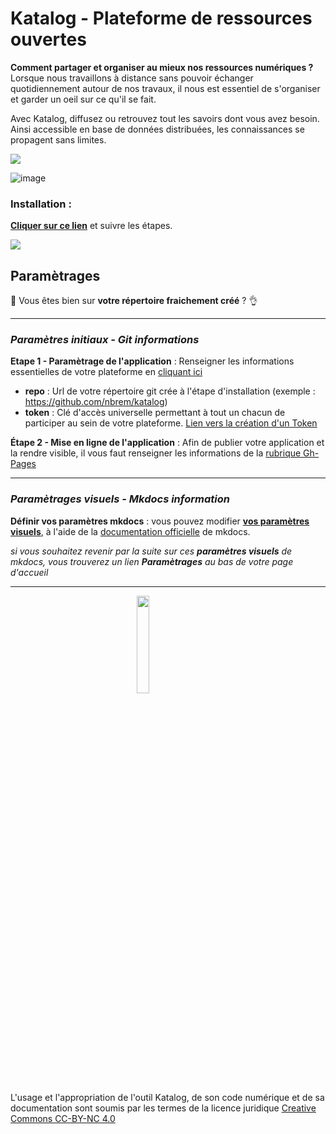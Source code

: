 # Katalog - Plateforme de ressources ouvertes

**Comment partager et organiser au mieux nos ressources numériques ?** Lorsque nous travaillons à distance sans pouvoir échanger quotidiennement autour de nos travaux, il nous est essentiel de s'organiser et garder un oeil sur ce qu'il se fait. 

Avec Katalog, diffusez ou retrouvez tout les savoirs dont vous avez besoin. Ainsi accessible en base de données distribuées, les connaissances se propagent sans limites.

![](https://konsilion.fr/wp/wp-content/uploads/2022/11/exemple-katalog-1024x544.png)

![image](https://user-images.githubusercontent.com/99027754/206035683-e9b5f5bf-7495-45b6-930f-e198c37cd40b.png)



### Installation : 

**[Cliquer sur ce lien](https://github.com/Konsilion/katalog-template/generate)** et suivre les étapes.

<img src="https://konsilion.fr/wp/wp-content/uploads/2022/11/admonition-readme-1024x249.png">




## Paramètrages

📌 Vous êtes bien sur **votre répertoire fraichement créé** ? 👌

---

### *Paramètres initiaux - Git informations*

**Etape 1 - Paramètrage de l'application** : Renseigner les informations essentielles de votre plateforme en [cliquant ici](../../edit/master/docs/konsilion.json)
* **repo** :
  Url de votre répertoire git crée à l'étape d'installation (exemple : https://github.com/nbrem/katalog)
* **token** : 
  Clé d'accès universelle permettant à tout un chacun de participer au sein de votre plateforme. [Lien vers la création d'un Token](https://github.com/settings/tokens/new)

**Étape 2 - Mise en ligne de l'application** : Afin de publier votre application et la rendre visible, il vous faut renseigner les informations de la [rubrique Gh-Pages](../../settings/pages)

---


### *Paramètrages visuels - Mkdocs information*

**Définir vos paramètres mkdocs** : vous pouvez modifier **[vos paramètres visuels](../../edit/master/mkdocs.yml)**, à l'aide de la [documentation officielle](https://squidfunk.github.io/mkdocs-material/setup/changing-the-colors/) de mkdocs.

*si vous souhaitez revenir par la suite sur ces **paramètres visuels** de mkdocs, vous trouverez  un lien **Paramètrages** au bas de votre page d'accueil*


---

<img style="display: block; margin: 0 auto;" src="https://mirrors.creativecommons.org/presskit/buttons/88x31/png/by-nc.png" width="20%">

L'usage et l'appropriation de l'outil Katalog, de son code numérique et de sa documentation sont soumis par les termes de la licence juridique [Creative Commons CC-BY-NC 4.0](https://creativecommons.org/licenses/by-nc/4.0/deed.fr) 


